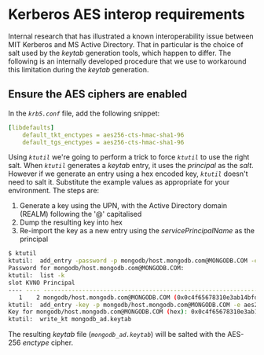 # Kerberos AES interop requirements

Internal research that has illustrated a known interoperability issue between MIT Kerberos and MS Active Directory.  That in particular is the choice of salt used by the _keytab_ generation tools, which happen to differ.  The following is an internally developed procedure that we use to workaround this limitation during the _keytab_ generation.

## Ensure the AES ciphers are enabled

In the _`krb5.conf`_ file, add the following snippet:

```yaml
[libdefaults]
    default_tkt_enctypes = aes256-cts-hmac-sha1-96
    default_tgs_enctypes = aes256-cts-hmac-sha1-96
```

Using _`ktutil`_ we're going to perform a trick to force _`ktutil`_ to use the right salt. When _`ktutil`_ generates a _keytab_ entry, it uses the _principal_ as the _salt_.  However if we generate an entry using a hex encoded key, _`ktutil`_ doesn't need to salt it.  Substitute the example values as appropriate for your environment.  The steps are:

1. Generate a key using the UPN, with the Active Directory domain (REALM) following the '@' capitalised
2. Dump the resulting key into hex
3. Re-import the key as a new entry using the _servicePrincipalName_ as the principal

```bash
$ ktutil
ktutil:  add_entry -password -p mongodb/host.mongodb.com@MONGODB.COM -e aes256-cts-hmac-sha1-96 -k <KVNO>
Password for mongodb/host.mongodb.com@MONGODB.COM:
ktutil:  list -k
slot KVNO Principal
---- ---- ---------------------------------------------------------------------
   1    2 mongodb/host.mongodb.com@MONGODB.COM (0x0c4f65678310e3ab14bfd9dc6a1f65a25f13ed6fa72062c4713409b5b2c7dca0)
ktutil:  add_entry -key -p mongodb/host.mongodb.com@MONGODB.COM -e aes256-cts-hmac-sha1-96 -k <KVNO>
Key for mongodb/host.mongodb.com@MONGODB.COM (hex): 0x0c4f65678310e3ab14bfd9dc6a1f65a25f13ed6fa72062c4713409b5b2c7dca0
ktutil:  write_kt mongodb_ad.keytab
```

The resulting _keytab_ file (_`mongodb_ad.keytab`_) will be salted with the AES-256 _enctype_ cipher.
